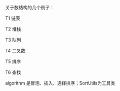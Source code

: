 关于数结构的几个例子：  

T1 链表  

T2 堆栈  

T3 队列  

T4 二叉数  

T5 排序  

T6 查找  

algorithm 是冒泡、插入、选择排序；SortUtils为工具类
